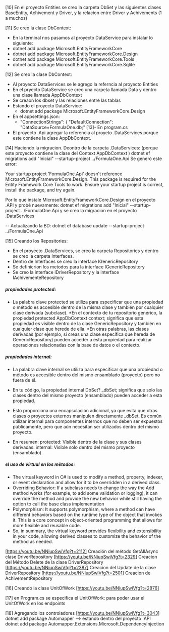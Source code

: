 

[10] En el proyecto Entities se creo la carpeta DbSet y las siguientes clases
BaseEntity, Achivement y Driver, y la relacion entre Driver y Achivements (1 a muchos)

[11] Se creo la clase DbContext:
- En la terminal  nos pasamos al proyecto DataService para instalar lo siguiente:
- dotnet add package Microsoft.EntityFrameworkCore
- dotnet add package Microsoft.EntityFrameworkCore.Design
- dotnet add package Microsoft.EntityFrameworkCore.Tools
- dotnet add package Microsoft.EntityFrameworkCore.Sqlite

[12] Se creo la clase DbContext:
- Al proyecto DataServices se le agrego la referncia al proyecto Entities
- En el pryecto DataService se creo una carpeta llamada Data y dentro una clase llamada AppDbContext
- Se creaon los dbset y las relaciones entre las tablas
- Estando el proyecto DataService:
  - dotnet add package Microsoft.EntityFrameworkCore.Design
- En el appsettings.json:
  - "ConnectionStrings": {
     "DefaultConnection": "DataSource=FormulaOne.db;"
[13]- En program.cs
- El proyecto .Api agregar la referencia al proyeto .DataServices porque este contiene la clase AppDbContext.

[14] Haciendo la migracion. Deontro de la carpeta .DataServices: (porque este proyecto contiene la clase del Context AppDbContext )
dotnet ef migrations add  "Inicial" --startup-project ../FormulaOne.Api
Se generò este error:

Your startup project 'FormulaOne.Api' doesn't reference Microsoft.EntityFrameworkCore.Design. This package is required for the Entity Framework Core Tools to work. Ensure your startup project is correct, install the package, and try again.

Por lo que instale Microsoft.EntityFrameworkCore.Design en el proyecto .API y probè nuevamente:
dotnet ef migrations add "Inicial" --startup-project ../FormulaOne.Api
y se creo la migracion en el proyecto .DataServices

-- Actualizando la BD:
dotnet ef database update --startup-project ../FormulaOne.Api

[15] Creando los Repositories:
- En el proyecto .DataServices, se creo la carpeta Repositories y dentro se creo la carpeta Interfaces.
- Dentro de Interfaces se creo la interface IGenericRepository
- Se definicrion los metodos para la interface IGenericRepository
- Se creo la interface IDriverRepository y la interface IAchivementeRepository

##### propiedades protected:
* La palabra clave protected se utiliza para especificar que una propiedad o método es accesible dentro de la misma clase y también por cualquier clase derivada (subclase).
*En el contexto de tu repositorio genérico, la propiedad protected AppDbContext context; significa que esta propiedad es visible dentro de la clase GenericRepository<T> y también en cualquier clase que herede de ella.
*En otras palabras, las clases derivadas (por ejemplo, si creas una clase específica que hereda de GenericRepository<T>) pueden acceder a esta propiedad para realizar operaciones relacionadas con la base de datos o el contexto.

##### propiedades internal:
* La palabra clave internal se utiliza para especificar que una propiedad o método es accesible dentro del mismo ensamblado (proyecto) pero no fuera de él.
* En tu código, la propiedad internal DbSet<T>? _dbSet; significa que solo las clases dentro del mismo proyecto (ensamblado) pueden acceder a esta propiedad.
* Esto proporciona una encapsulación adicional, ya que evita que otras clases o proyectos externos manipulen directamente _dbSet.
Es común utilizar internal para componentes internos que no deben ser expuestos públicamente, pero que aún necesitan ser utilizados dentro del mismo proyecto.

* En resumen:
protected: Visible dentro de la clase y sus clases derivadas.
internal: Visible solo dentro del mismo proyecto (ensamblado).

##### el uso de virtual en los mètodos:
* The virtual keyword in C# is used to modify a method, property, indexer, or event declaration and allow for it to be overridden in a derived class.
* Overriding Behavior: If a subclass needs to change the way the Add method works (for example, to add some validation or logging), it can override the method and provide the new behavior while still having the option to call the base class implementation
* Polymorphism: It supports polymorphism, where a method can have different behaviors based on the runtime type of the object that invokes it. This is a core concept in object-oriented programming that allows for more flexible and reusable code.
* So, in summary, the virtual keyword provides flexibility and extensibility in your code, allowing derived classes to customize the behavior of the method as needed.

[https://youtu.be/NNiupSwiVfg?t=2112] Creación del método GetAllAsync clase DriverRepository
[https://youtu.be/NNiupSwiVfg?t=2329] Creacion del Método Delete de la clase DriverRepository
[https://youtu.be/NNiupSwiVfg?t=2387] Creacion del Update de la clase DriverRepository
[https://youtu.be/NNiupSwiVfg?t=2501] Creacion de AchivementRepository

[16] Creando la clase UnitOfWork
[https://youtu.be/NNiupSwiVfg?t=2876]

[17] en Program.cs se especifica el UnitOfWork:
para poder usar el UnitOfWork en los endpoints

[18] Agregando los controladores [https://youtu.be/NNiupSwiVfg?t=3043]
dotnet add package Automapper  --> estando dentro del proyecto .API
dotnet add package Automapper.Extensions.Microsoft.DependencyInjection



























